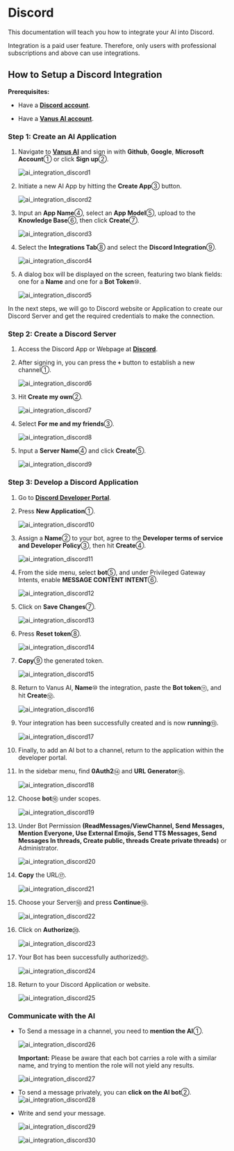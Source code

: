 # Discord

This documentation will teach you how to integrate your AI into Discord.

Integration is a paid user feature. Therefore, only users with professional subscriptions and above can use integrations.

## How to Setup a Discord Integration

**Prerequisites:**

- Have a [**Discord account**](https://discord.com).

- Have a [**Vanus AI account**](https://ai.vanus.ai).

### Step 1: Create an AI Application

1. Navigate to [**Vanus AI**](​https://ai.vanus.ai) and sign in with **Github**, **Google**, **Microsoft Account**① or click **Sign up**②.

   ![ai_integration_discord1](images/ai_integration_discord1.webp)

2. Initiate a new AI App by hitting the **Create App**③ button.

   ![ai_integration_discord2](images/ai_integration_discord2.webp)

3. Input an **App Name**④, select an **App Model**⑤, upload to the **Knowledge Base**⑥, then click **Create**⑦.

   ![ai_integration_discord3](images/ai_integration_discord3.webp)

4. Select the **Integrations Tab**⑧ and select the **Discord Integration**⑨.

   ![ai_integration_discord4](images/ai_integration_discord4.webp)

5. A dialog box will be displayed on the screen, featuring two blank fields: one for a **Name** and one for a **Bot Token**⑩.

   ![ai_integration_discord5](images/ai_integration_discord5.webp)

In the next steps, we will go to Discord website or Application to create our Discord Server and get the required credentials to make the connection.

### Step 2: Create a Discord Server

1. Access the Discord App or Webpage at [**Discord**](https://discord.com).

2. After signing in, you can press the **`+`** button to establish a new channel①.

   ![ai_integration_discord6](images/ai_integration_discord6.webp)

3. Hit **Create my own**②.

   ![ai_integration_discord7](images/ai_integration_discord7.webp)

4. Select **For me and my friends**③.

   ![ai_integration_discord8](images/ai_integration_discord8.webp)

5. Input a **Server Name**④ and click **Create**⑤.

   ![ai_integration_discord9](images/ai_integration_discord9.webp)

### Step 3: Develop a Discord Application

1. Go to [**Discord Developer Portal**](https://discord.com/developers/applications).

2. Press **New Application**①.

   ![ai_integration_discord10](images/ai_integration_discord10.webp)

3. Assign a **Name**② to your bot, agree to the **Developer terms of service and Developer Policy**③, then hit **Create**④.

   ![ai_integration_discord11](images/ai_integration_discord11.webp)

4. From the side menu, select **bot**⑤, and under Privileged Gateway Intents, enable **MESSAGE CONTENT INTENT**⑥.

   ![ai_integration_discord12](images/ai_integration_discord12.webp)

5. Click on **Save Changes**⑦.

   ![ai_integration_discord13](images/ai_integration_discord13.webp)

6. Press **Reset token**⑧.

   ![ai_integration_discord14](images/ai_integration_discord14.webp)

7. **Copy**⑨ the generated token.

   ![ai_integration_discord15](images/ai_integration_discord15.webp)

8. Return to Vanus AI, **Name**⑩ the integration, paste the **Bot token**⑪, and hit **Create**⑫.

   ![ai_integration_discord16](images/ai_integration_discord16.webp)

9. Your integration has been successfully created and is now **running**⑬.

   ![ai_integration_discord17](images/ai_integration_discord17.webp)

10. Finally, to add an AI bot to a channel, return to the application within the developer portal.

11. In the sidebar menu, find **0Auth2**⑭ and **URL Generator**⑮.

    ![ai_integration_discord18](images/ai_integration_discord18.webp)

12. Choose **bot**⑯ under scopes.

    ![ai_integration_discord19](images/ai_integration_discord19.webp)

13. Under Bot Permission **(ReadMessages/ViewChannel, Send Messages, Mention Everyone, Use External Emojis, Send TTS Messages, Send Messages In threads, Create public, threads Create private threads)** or Administrator.

    ![ai_integration_discord20](images/ai_integration_discord20.webp)

14. **Copy** the URL⑰.

    ![ai_integration_discord21](images/ai_integration_discord21.webp)

15. Choose your Server⑱ and press **Continue**⑲.

    ![ai_integration_discord22](images/ai_integration_discord22.webp)

16. Click on **Authorize**⑳.

    ![ai_integration_discord23](images/ai_integration_discord23.webp)

17. Your Bot has been successfully authorized㉑.

    ![ai_integration_discord24](images/ai_integration_discord24.webp)

18. Return to your Discord Application or website.

    ![ai_integration_discord25](images/ai_integration_discord25.webp)

### Communicate with the AI

- To Send a message in a channel, you need to **mention the AI**①.

   ![ai_integration_discord26](images/ai_integration_discord26.webp)

   **Important:** Please be aware that each bot carries a role with a similar name, and trying to mention the role will not yield any results.

   ![ai_integration_discord27](images/ai_integration_discord27.webp)

- To send a message privately, you can **click on the AI bot**②.
   ![ai_integration_discord28](images/ai_integration_discord28.webp)

- Write and send your message.

   ![ai_integration_discord29](images/ai_integration_discord29.webp)

   ![ai_integration_discord30](images/ai_integration_discord30.webp)
